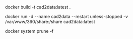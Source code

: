 docker build -t cad2data:latest .

docker run -d --name cad2data --restart unless-stopped -v /var/www/360/share:/share cad2data:latest

docker system prune -f

